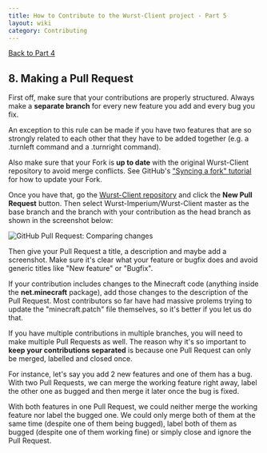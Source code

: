 ```yaml
---
title: How to Contribute to the Wurst-Client project - Part 5
layout: wiki
category: Contributing
---
```

<a href="/wiki/Contributing/part4/" class="btn btn-default">
  <span class="octicon octicon-arrow-left"></span>
  Back to Part 4
</a>

## 8. Making a Pull Request
First off, make sure that your contributions are properly structured. Always make a **separate branch** for every new feature you add and every bug you fix.

An exception to this rule can be made if you have two features that are so strongly related to each other that they have to be added together (e.g. a .turnleft command and a .turnright command).

Also make sure that your Fork is **up to date** with the original Wurst-Client repository to avoid merge conflicts. See GitHub's ["Syncing a fork" tutorial](https://help.github.com/articles/syncing-a-fork/) for how to update your Fork.

Once you have that, go the [Wurst-Client repository](https://github.com/Wurst-Imperium/Wurst-Client) and click the **New Pull Request** button. Then select Wurst-Imperium/Wurst-Client master as the base branch and the branch with your contribution as the head branch as shown in the screenshot below:

![GitHub Pull Request: Comparing changes](https://cloud.githubusercontent.com/assets/10100202/13134636/f0a065b6-d608-11e5-859e-b8db69e0f4f7.jpg)

Then give your Pull Request a title, a description and maybe add a screenshot. Make sure it's clear what your feature or bugfix does and avoid generic titles like "New feature" or "Bugfix".

If your contribution includes changes to the Minecraft code (anything inside the **net.minecraft** package), add those changes to the description of the Pull Request. Most contributors so far have had massive prolems trying to update the "minecraft.patch" file themselves, so it's better if you let us do that.

If you have multiple contributions in multiple branches, you will need to make multiple Pull Requests as well. The reason why it's so important to **keep your contributions separated** is because one Pull Request can only be merged, labelled and closed once.

For instance, let's say you add 2 new features and one of them has a bug. With two Pull Requests, we can merge the working feature right away, label the other one as bugged and then merge it later once the bug is fixed.

With both features in one Pull Request, we could neither merge the working feature nor label the bugged one. We could only merge both of them at the same time (despite one of them being bugged), label both of them as bugged (despite one of them working fine) or simply close and ignore the Pull Request.
